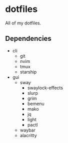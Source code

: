 dotfiles
========

All of my dotfiles.

## Dependencies
- cli
  - git
  - nvim
  - tmux
  - starship
- gui
  - sway
    - swaylock-effects
    - slurp
    - grim
    - bemenu
    - mako
    - jq
    - light
    - pactl
  - waybar
  - alacritty
